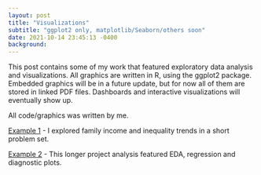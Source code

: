 ```yaml
---
layout: post
title: "Visualizations"
subtitle: "ggplot2 only, matplotlib/Seaborn/others soon"
date: 2021-10-14 23:45:13 -0400
background:
---
```


This post contains some of my work that featured exploratory data analysis and visualizations. All graphics are written in R, using the ggplot2 package. Embedded graphics will be in a future update, but for now all of them are stored in linked PDF files. Dashboards and interactive visualizations will eventually show up. 

All code/graphics was written by me. 

[Example 1](/pset1.pdf) - I explored family income and inequality trends in a short problem set.

<object data="../pset1.pdf" width="1000" height="1000" type='application/pdf'></object>

[Example 2](/423ProjectAnalysis.pdf) - This longer project analysis featured EDA, regression and diagnostic plots. 